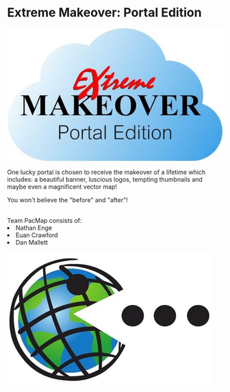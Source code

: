 <h1>Extreme Makeover: Portal Edition</h1>

![PortalMakeover.jpg](PortalMakeover.jpg)

One lucky portal is chosen to receive the makeover of a lifetime which includes: a beautiful banner, luscious logos, tempting thumbnails and maybe even a magnificent vector map!

You won't believe the "before" and "after"!

<br>
Team PacMap consists of:

<li>Nathan Enge</li>
<li>Euan Crawford</li>
<li>Dan Mallett</li>


![PacMapLogo.jpg](PacMapLogo.jpg)

